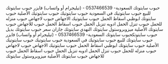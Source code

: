 حبوب سايتوتك  السعودية- 0537466539 -  (تيليجرام أو واتساب)
 فايزر
حبوب سايتوتك للبيع
حبوب سايتوتيك في السعودية
حبوب سايتوتيك
حبوب سايتوتيك الأصلية
حبوب سايتوتك ابوظبي
اسقاط الحمل
حبوب سايتوتيك الاجهاض
حبوب لاجهاض
حبوب منزله للحمل
حبوب تنزل الحمل
ادويه تنزيل الحمل
حبوب اسقاط الحمل
حبوب للاجهاض
حبوب سايتوتك الأصلية
ميزوبروستول
سايتوتك النهدي
سايتوتك جازان
سعر حبوب سايتوتك
بديل حبوب سايتوتكحبوب سايتوتك  السعودية- 0537466539 -  (تيليجرام أو واتساب)  فايزر حبوب سايتوتك للبيع حبوب سايتوتيك في السعودية حبوب سايتوتيك حبوب سايتوتيك الأصلية حبوب سايتوتك ابوظبي اسقاط الحمل حبوب سايتوتيك الاجهاض حبوب لاجهاض حبوب منزله للحمل حبوب تنزل الحمل ادويه تنزيل الحمل حبوب اسقاط الحمل حبوب للاجهاض حبوب سايتوتك الأصلية ميزوبروستول سايتوتك
